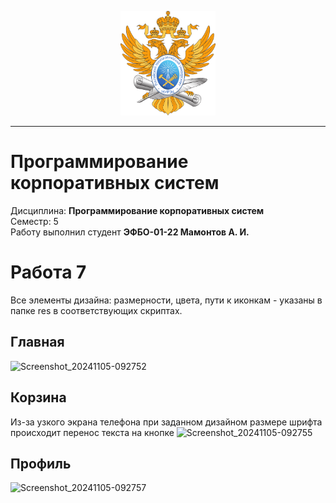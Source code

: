 <p align="center">
  <img src="images/MIREA_Gerb_Colour.svg" alt="Mirea_Gerb" width="30%"/>
</p>

___

# Программирование корпоративных систем
Дисциплина: **Программирование корпоративных систем** <br>
Семестр: 5 <br>
Работу выполнил студент **ЭФБО-01-22 Мамонтов А. И.** <br>

# Работа 7
Все элементы дизайна: размерности, цвета, пути к иконкам - указаны в папке res в соответствующих скриптах.

## Главная
![Screenshot_20241105-092752](https://github.com/user-attachments/assets/695e0438-6524-41a0-8b58-7aa3290497ca)

## Корзина
Из-за узкого экрана телефона при заданном дизайном размере шрифта происходит перенос текста на кнопке
![Screenshot_20241105-092755](https://github.com/user-attachments/assets/78ec84d5-9f8f-4901-b5ba-4f4c02d14e6f)

## Профиль
![Screenshot_20241105-092757](https://github.com/user-attachments/assets/6473b61f-ad54-4c33-babd-68f724dd5b7a)
